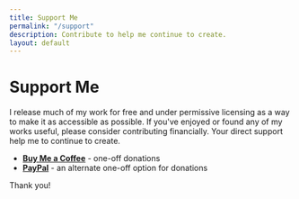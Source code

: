 ```yaml
---
title: Support Me
permalink: "/support"
description: Contribute to help me continue to create.
layout: default
---
```


# Support Me

I release much of my work for free and under permissive licensing as a way to make it as accessible as possible. If you've enjoyed or found any of my works useful, please consider contributing financially. Your direct support help me to continue to create.

- **[Buy Me a Coffee](https://www.buymeacoffee.com/brettchalupa)** - one-off donations
- **[PayPal](https://paypal.me/brettchalupa)** - an alternate one-off option for donations

Thank you!
